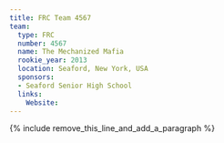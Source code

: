 ```yaml
---
title: FRC Team 4567
team:
  type: FRC
  number: 4567
  name: The Mechanized Mafia
  rookie_year: 2013
  location: Seaford, New York, USA
  sponsors:
  - Seaford Senior High School
  links:
    Website:
---
```


{% include remove_this_line_and_add_a_paragraph %}